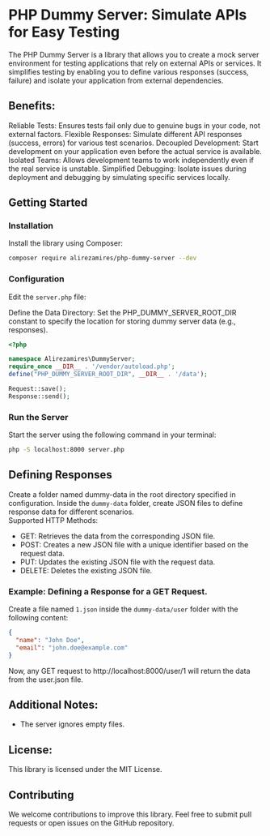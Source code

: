 # PHP Dummy Server: Simulate APIs for Easy Testing
The PHP Dummy Server is a library that allows you to create a mock server environment for testing applications that rely on external APIs or services. It simplifies testing by enabling you to define various responses (success, failure) and isolate your application from external dependencies.

## Benefits:

Reliable Tests: Ensures tests fail only due to genuine bugs in your code, not external factors.
Flexible Responses: Simulate different API responses (success, errors) for various test scenarios.
Decoupled Development: Start development on your application even before the actual service is available.
Isolated Teams: Allows development teams to work independently even if the real service is unstable.
Simplified Debugging: Isolate issues during deployment and debugging by simulating specific services locally.
## Getting Started

### Installation

Install the library using Composer:

```Bash
composer require alirezamires/php-dummy-server --dev
```
### Configuration

Edit the `server.php` file:

Define the Data Directory: Set the PHP_DUMMY_SERVER_ROOT_DIR constant to specify the location for storing dummy server data (e.g., responses).
```php
<?php

namespace Alirezamires\DummyServer;
require_once __DIR__ . '/vendor/autoload.php';
define("PHP_DUMMY_SERVER_ROOT_DIR", __DIR__ . '/data');

Request::save();
Response::send();
```
### Run the Server

Start the server using the following command in your terminal:

```Bash
php -S localhost:8000 server.php
```
## Defining Responses

Create a folder named dummy-data in the root directory specified in configuration.
Inside the `dummy-data` folder, create JSON files to define response data for different scenarios.\
Supported HTTP Methods:
 - GET: Retrieves the data from the corresponding JSON file.
 - POST: Creates a new JSON file with a unique identifier based on the request data.
 - PUT: Updates the existing JSON file with the request data.
 - DELETE: Deletes the existing JSON file.
### Example: Defining a Response for a GET Request.

Create a file named `1.json` inside the `dummy-data/user` folder with the following content:

```JSON
{
  "name": "John Doe",
  "email": "john.doe@example.com"
}
```
Now, any GET request to http://localhost:8000/user/1 will return the data from the user.json file.

## Additional Notes:

 - The server ignores empty files.
## License:

This library is licensed under the MIT License.

## Contributing

We welcome contributions to improve this library. Feel free to submit pull requests or open issues on the GitHub repository.
